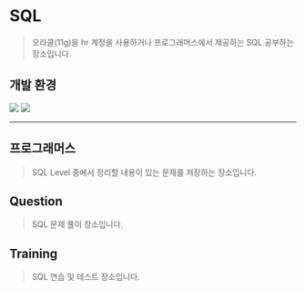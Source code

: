 # SQL
> 오라클(11g)을 hr 계정을 사용하거나 프로그래머스에서 제공하는 SQL 공부하는 장소입니다.

## 개발 환경

<img src="https://img.shields.io/badge/Oracle-F29051?style=for-the-badge&logo=Oracle&logoColor=white"> <img src="https://img.shields.io/badge/SQL Developer-534B86?style=for-the-badge&logo=SQL Developer&logoColor=white">

---

## 프로그래머스
> SQL Level 중에서 정리할 내용이 있는 문제를 저장하는 장소입니다.

## Question

> SQL 문제 풀이 장소입니다.

## Training

> SQL 연습 및 테스트 장소입니다.